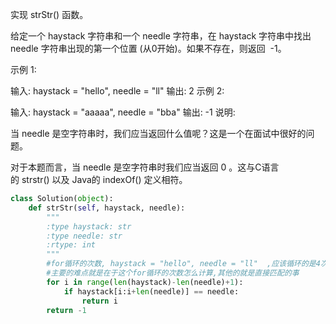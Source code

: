 实现 strStr() 函数。

给定一个 haystack 字符串和一个 needle 字符串，在 haystack 字符串中找出 needle 字符串出现的第一个位置 (从0开始)。如果不存在，则返回  -1。

示例 1:

输入: haystack = "hello", needle = "ll"
输出: 2
示例 2:

输入: haystack = "aaaaa", needle = "bba"
输出: -1
说明:

当 needle 是空字符串时，我们应当返回什么值呢？这是一个在面试中很好的问题。

对于本题而言，当 needle 是空字符串时我们应当返回 0 。这与C语言的 strstr() 以及 Java的 indexOf() 定义相符。

```python
class Solution(object):
    def strStr(self, haystack, needle):
        """
        :type haystack: str
        :type needle: str
        :rtype: int
        """
        #for循环的次数, haystack = "hello", needle = "ll"  ,应该循环的是4次,如果后面的是lll那么应该循环的就是3次,总结规律就是 5-2+1 以及 5-3+1
        #主要的难点就是在于这个for循环的次数怎么计算,其他的就是直接匹配的事
        for i in range(len(haystack)-len(needle)+1):
            if haystack[i:i+len(needle)] == needle:
                return i
        return -1
```
